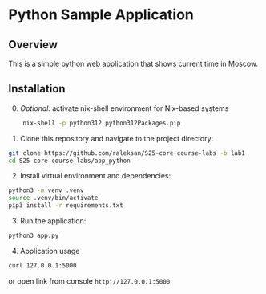 # Python Sample Application

## Overview

This is a simple python web application that shows current time in Moscow.

## Installation

0. _Optional:_ activate nix-shell environment for Nix-based systems

```bash
    nix-shell -p python312 python312Packages.pip
```

1. Clone this repository and navigate to the project directory:

```bash
git clone https://github.com/raleksan/S25-core-course-labs -b lab1
cd S25-core-course-labs/app_python
```

2. Install virtual environment and dependencies:

```bash
python3 -m venv .venv
source .venv/bin/activate
pip3 install -r requirements.txt
```

3. Run the application:

```bash
python3 app.py
```

4. Application usage

```bash
curl 127.0.0.1:5000
```

or open link from console `http://127.0.0.1:5000`
